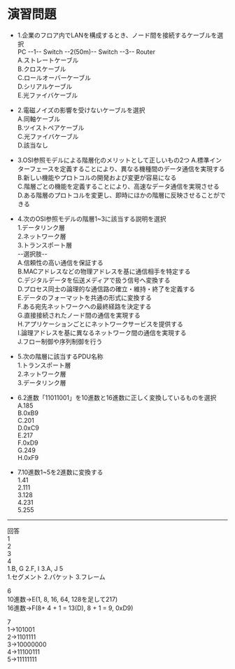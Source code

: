 # 演習問題
- 1.企業のフロア内でLANを構成するとき、ノード間を接続するケーブルを選択  
PC --1-- Switch --2(50m)-- Switch --3-- Router  
A.ストレートケーブル  
B.クロスケーブル  
C.ロールオーバーケーブル  
D.シリアルケーブル  
E.光ファイバケーブル  

- 2.電磁ノイズの影響を受けないケーブルを選択  
A.同軸ケーブル  
B.ツイストペアケーブル  
C.光ファイバケーブル  
D.該当なし

- 3.OSI参照モデルによる階層化のメリットとして正しいもの2つ
A.標準インターフェースを定義することにより、異なる機種間のデータ通信を実現する  
B.新しい機能やプロトコルの開発および変更が容易になる  
C.階層ごとの機能を定義することにより、高速なデータ通信を実現させる  
D.ある階層のプロトコルを変更し、即時にほかの階層に反映させることができる  

- 4.次のOSI参照モデルの階層1\~3に該当する説明を選択  
1.データリンク層  
2.ネットワーク層  
3.トランスポート層  
--選択肢--  
A.信頼性の高い通信を保証する  
B.MACアドレスなどの物理アドレスを基に通信相手を特定する  
C.デジタルデータを伝送メディアで扱う信号へ変換する  
D.プロセス同士の論理的な通信路の確立・維持・終了を定義する  
E.データのフォーマットを共通の形式に変換する  
F.ある宛先ネットワークへの最終経路を決定する  
G.直接接続されたノード間の通信を実現する  
H.アプリケーションごとにネットワークサービスを提供する  
I.論理アドレスを基に異なるネットワーク間の通信を実現する  
J.フロー制御や序列制御を行う

- 5.次の階層に該当するPDU名称  
1.トランスポート層  
2.ネットワーク層  
3.データリンク層  

- 6.2進数「11011001」を10進数と16進数に正しく変換しているものを選択  
A.185  
B.0xB9  
C.201  
D.0xC9  
E.217  
F.0xD9  
G.249  
H.0xF9  


- 7.10進数1\~5を2進数に変換する  
1.41  
2.111  
3.128  
4.231  
5.255

---
回答  
1  
2  
3  
4  
1.B, G 2.F, I 3.A, J
5  
1.セグメント 2.パケット 3.フレーム

6  
10進数→E(1, 8, 16, 64, 128を足して217)  
16進数→F(8+ 4 + 1 = 13(D), 8 + 1 = 9, 0xD9)  

7  
1→101001  
2→1101111  
3→10000000  
4→11100111  
5→11111111  
